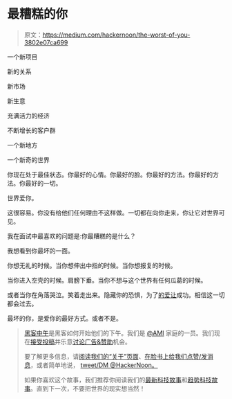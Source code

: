 # 最糟糕的你

> 原文：<https://medium.com/hackernoon/the-worst-of-you-3802e07ca699>

一个新项目

新的关系

新市场

新生意

充满活力的经济

不断增长的客户群

一个新地方

一个新奇的世界

你现在处于最佳状态。你最好的心情。你最好的脸。你最好的方法。你最好的方法。你最好的一切。

世界爱你。

这很容易。你没有给他们任何理由不这样做。一切都在向你走来，你让它对世界可见。

我在面试中最喜欢的问题是:你最糟糕的是什么？

我想看到你最坏的一面。

你想无礼的时候。当你想伸出中指的时候。当你想报复的时候。

当你进入空壳的时候。肩膀下垂。当你不想与这个世界有任何瓜葛的时候。

或者当你在角落哭泣。笑着走出来。隐藏你的恐惧，为了[的爱让](https://hackernoon.com/tagged/making)成功。相信这一切都会过去。

最坏的你，是爱你的最好方式。或者不是。

> [黑客中午](http://bit.ly/Hackernoon)是黑客如何开始他们的下午。我们是 [@AMI](http://bit.ly/atAMIatAMI) 家庭的一员。我们现在[接受投稿](http://bit.ly/hackernoonsubmission)并乐意[讨论广告&赞助](mailto:partners@amipublications.com)机会。
> 
> 要了解更多信息，请[阅读我们的“关于”页面](https://goo.gl/4ofytp)、[在脸书上给我们点赞/发消息](http://bit.ly/HackernoonFB)，或者简单地说， [tweet/DM @HackerNoon。](https://goo.gl/k7XYbx)
> 
> 如果你喜欢这个故事，我们推荐你阅读我们的[最新科技故事](http://bit.ly/hackernoonlatestt)和[趋势科技故事](https://hackernoon.com/trending)。直到下一次，不要把世界的现实想当然！